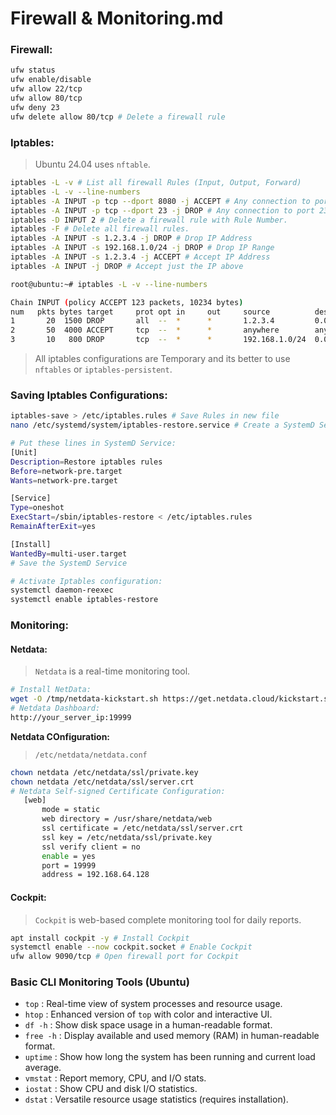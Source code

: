 # Firewall & Monitoring.md

### Firewall:

```bash
ufw status
ufw enable/disable
ufw allow 22/tcp
ufw allow 80/tcp
ufw deny 23
ufw delete allow 80/tcp # Delete a firewall rule
```

### Iptables:
> Ubuntu 24.04 uses `nftable`.

```bash
iptables -L -v # List all firewall Rules (Input, Output, Forward)
iptables -L -v --line-numbers
iptables -A INPUT -p tcp --dport 8080 -j ACCEPT # Any connection to port 8080 accepted.
iptables -A INPUT -p tcp --dport 23 -j DROP # Any connection to port 23 will drop.
iptables -D INPUT 2 # Delete a firewall rule with Rule Number.
iptables -F # Delete all firewall rules.
iptables -A INPUT -s 1.2.3.4 -j DROP # Drop IP Address
iptables -A INPUT -s 192.168.1.0/24 -j DROP # Drop IP Range
iptables -A INPUT -s 1.2.3.4 -j ACCEPT # Accept IP Address
iptables -A INPUT -j DROP # Accept just the IP above
```
```bash
root@ubuntu:~# iptables -L -v --line-numbers

Chain INPUT (policy ACCEPT 123 packets, 10234 bytes)
num   pkts bytes target     prot opt in     out     source          destination
1       20  1500 DROP       all  --  *      *       1.2.3.4         0.0.0.0/0
2       50  4000 ACCEPT     tcp  --  *      *       anywhere        anywhere        tcp dpt:2222
3       10   800 DROP       tcp  --  *      *       192.168.1.0/24  0.0.0.0/0       tcp dpt:80
```

> All iptables configurations are Temporary and its better to use `nftables` or `iptables-persistent`.

### Saving Iptables Configurations:
```bash
iptables-save > /etc/iptables.rules # Save Rules in new file
nano /etc/systemd/system/iptables-restore.service # Create a SystemD Service

# Put these lines in SystemD Service:
[Unit]
Description=Restore iptables rules
Before=network-pre.target
Wants=network-pre.target

[Service]
Type=oneshot
ExecStart=/sbin/iptables-restore < /etc/iptables.rules
RemainAfterExit=yes

[Install]
WantedBy=multi-user.target
# Save the SystemD Service 

# Activate Iptables configuration:
systemctl daemon-reexec
systemctl enable iptables-restore
```

### Monitoring:

#### Netdata:
> `Netdata` is a real-time monitoring tool.
```bash
# Install NetData:
wget -O /tmp/netdata-kickstart.sh https://get.netdata.cloud/kickstart.sh && sh /tmp/netdata-kickstart.sh
# Netdata Dashboard:
http://your_server_ip:19999
```

**Netdata COnfiguration:**
> `/etc/netdata/netdata.conf`
```bash
chown netdata /etc/netdata/ssl/private.key
chown netdata /etc/netdata/ssl/server.crt
# Netdata Self-signed Certificate Configuration:
   [web]
       mode = static
       web directory = /usr/share/netdata/web
       ssl certificate = /etc/netdata/ssl/server.crt
       ssl key = /etc/netdata/ssl/private.key
       ssl verify client = no
       enable = yes
       port = 19999
       address = 192.168.64.128
```

#### Cockpit:
> `Cockpit` is web-based complete monitoring tool for daily reports.
```bash
apt install cockpit -y # Install Cockpit
systemctl enable --now cockpit.socket # Enable Cockpit
ufw allow 9090/tcp # Open firewall port for Cockpit
```

### Basic CLI Monitoring Tools (Ubuntu)

- `top`     : Real-time view of system processes and resource usage.
- `htop`    : Enhanced version of `top` with color and interactive UI.
- `df -h`   : Show disk space usage in a human-readable format.
- `free -h` : Display available and used memory (RAM) in human-readable format.
- `uptime`  : Show how long the system has been running and current load average.
- `vmstat`  : Report memory, CPU, and I/O stats.
- `iostat`  : Show CPU and disk I/O statistics.
- `dstat`   : Versatile resource usage statistics (requires installation).






